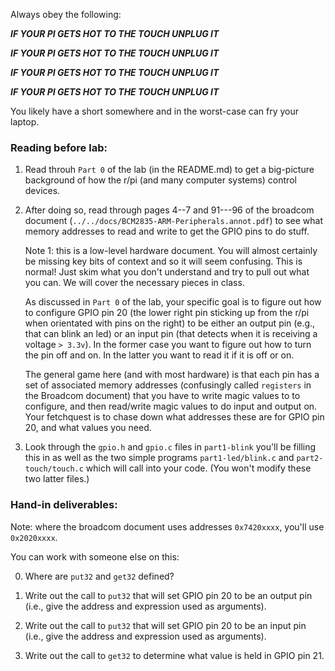 Always obey the following: 

  ***IF YOUR PI GETS HOT TO THE TOUCH UNPLUG IT***  

  ***IF YOUR PI GETS HOT TO THE TOUCH UNPLUG IT***  

  ***IF YOUR PI GETS HOT TO THE TOUCH UNPLUG IT***  

  ***IF YOUR PI GETS HOT TO THE TOUCH UNPLUG IT***  

You likely have a short somewhere and in the worst-case can fry your laptop.

### Reading before lab:

  1. Read throuh `Part 0` of the lab (in the README.md)
     to get a big-picture background of how the r/pi (and many computer
     systems) control devices.

  2. After doing so, read through pages 4--7 and 91---96 of the broadcom
     document (`../../docs/BCM2835-ARM-Peripherals.annot.pdf`) to see what
     memory addresses to read and write to get the GPIO pins to do stuff.

     Note 1: this is a low-level hardware document.  You will almost
     certainly be missing key bits of context and so it will seem
     confusing.  This is normal!  Just skim what you don't understand
     and try to pull out what you can.  We will cover the necessary
     pieces in class.

     As discussed in `Part 0` of the lab, your specific goal is to figure
     out how to configure GPIO pin 20 (the lower right pin sticking
     up from the r/pi when orientated with pins on the right) to be
     either an output pin (e.g., that can blink an led) or an input pin
     (that detects when it is receiving a voltage `> 3.3v`).  In the
     former case you want to figure out how to turn the pin off and on.
     In the latter you want to read it if it is off or on.

     The general game here (and with most hardware) is that each pin has
     a set of associated memory addresses (confusingly called `registers`
     in the Broadcom document) that you have to write magic values to
     to configure, and then read/write magic values to do input and
     output on.  Your fetchquest is to chase down what addresses these
     are for GPIO pin 20, and what values you need.

  3. Look through the `gpio.h` and `gpio.c` files in `part1-blink`
     you'll be filling this in as well as the two simple programs
    `part1-led/blink.c` and `part2-touch/touch.c`
     which will call into your code.  (You won't modify these two
     latter files.)

### Hand-in deliverables:

Note: where the broadcom document uses addresses `0x7420xxxx`, you'll use
`0x2020xxxx`.  

You can work with someone else on this:

  0. Where are `put32` and `get32` defined?

  1. Write out the call to `put32` that will set GPIO pin 20 to be an output pin 
    (i.e., give the address and expression used as arguments).

  2. Write out the call to `put32` that will set GPIO pin 20 to be an input pin 
    (i.e., give the address and expression used as arguments).

  3. Write out the call to `get32` to determine what value is held in GPIO pin 21.
